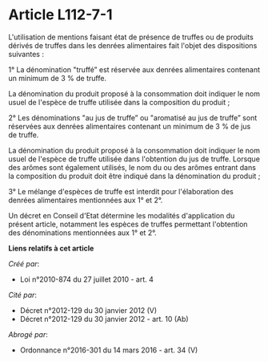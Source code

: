 # Article L112-7-1

L'utilisation de mentions faisant état de présence de truffes ou de produits dérivés de truffes dans les denrées alimentaires
fait l'objet des dispositions suivantes :

1° La dénomination "truffé” est réservée aux denrées alimentaires contenant un minimum de 3 % de truffe.

La dénomination du produit proposé à la consommation doit indiquer le nom usuel de l'espèce de truffe utilisée dans la
composition du produit ;

2° Les dénominations "au jus de truffe” ou "aromatisé au jus de truffe” sont réservées aux denrées alimentaires contenant un
minimum de 3 % de jus de truffe.

La dénomination du produit proposé à la consommation doit indiquer le nom usuel de l'espèce de truffe utilisée dans
l'obtention du jus de truffe. Lorsque des arômes sont également utilisés, le nom du ou des arômes entrant dans la composition
du produit doit être indiqué dans la dénomination du produit ;

3° Le mélange d'espèces de truffe est interdit pour l'élaboration des denrées alimentaires mentionnées aux 1° et 2°.

Un décret en Conseil d'Etat détermine les modalités d'application du présent article, notamment les espèces de truffes
permettant l'obtention des dénominations mentionnées aux 1° et 2°.

**Liens relatifs à cet article**

_Créé par_:

  - Loi n°2010-874 du 27 juillet 2010 - art. 4

_Cité par_:

  - Décret n°2012-129 du 30 janvier 2012 (V)
  - Décret n°2012-129 du 30 janvier 2012 - art. 10 (Ab)

_Abrogé par_:

  - Ordonnance n°2016-301 du 14 mars 2016 - art. 34 (V)
